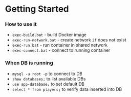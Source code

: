 # Getting Started

### How to use it
* `exec-build.bat` - build Docker image 
* `exec-run-network.bat` - create network `if` does not exist
* `exec-run.bat` - run container in shared network
* `exec-connect.bat` - connect to running container

### When DB is running
* `mysql -u root -p` to connect to DB
* `show databases;` to list available DBs
* `use app-database;` to set default DB
* `select * from players;` to verify data inserted into DB
